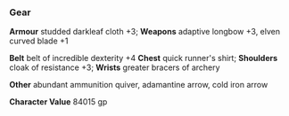 ### **Gear**

**Armour** studded darkleaf cloth +3;
**Weapons** adaptive longbow +3, elven curved blade +1

**Belt** belt of incredible dexterity +4
**Chest** quick runner's shirt;
**Shoulders** cloak of resistance +3;
**Wrists** greater bracers of archery

**Other** abundant ammunition quiver, adamantine arrow, cold iron arrow

**Character Value** 84015 gp